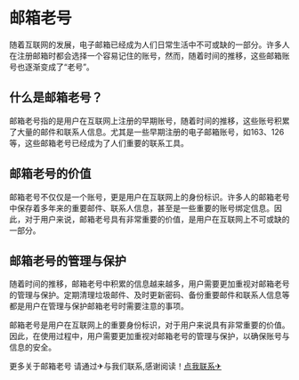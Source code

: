 # 邮箱老号

随着互联网的发展，电子邮箱已经成为人们日常生活中不可或缺的一部分。许多人在注册邮箱时都会选择一个容易记住的账号，然而，随着时间的推移，这些邮箱账号也逐渐变成了“老号”。

## 什么是邮箱老号？

邮箱老号指的是用户在互联网上注册的早期账号，随着时间的推移，这些账号积累了大量的邮件和联系人信息。尤其是一些早期注册的电子邮箱账号，如163、126等，这些邮箱老号已经成为了人们重要的联系工具。

## 邮箱老号的价值

邮箱老号不仅仅是一个账号，更是用户在互联网上的身份标识。许多人的邮箱老号中保存着多年来的重要邮件、联系人信息，甚至是一些重要的账号绑定信息。因此，对于用户来说，邮箱老号具有非常重要的价值，是用户在互联网上不可或缺的一部分。

## 邮箱老号的管理与保护

随着时间的推移，邮箱老号中积累的信息越来越多，用户需要更加重视对邮箱老号的管理与保护。定期清理垃圾邮件、及时更新密码、备份重要邮件和联系人信息等都是用户在管理与保护邮箱老号时需要注意的事项。

邮箱老号是用户在互联网上的重要身份标识，对于用户来说具有非常重要的价值。因此，在使用过程中，用户需要更加重视对邮箱老号的管理与保护，以确保账号与信息的安全。

更多关于邮箱老号 请通过✈与我们联系,感谢阅读！[点我联系✈](https://plus.k02.cc)